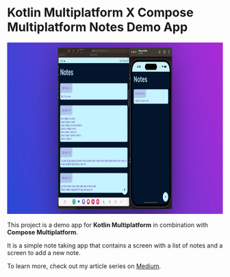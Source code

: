 # Kotlin Multiplatform X Compose Multiplatform Notes Demo App

<p align="center"> 
   <img height="400" src="images/comparison_screenshot.png"/> 
</p>

This project is a demo app for **Kotlin Multiplatform** in combination 
with **Compose Multiplatform**. 

It is a simple note taking app that contains a screen with a list of notes and a screen to add a new note.

To learn more, check out my article series on [Medium](https://medium.com/tech-takeaways/create-your-first-fully-cross-platform-mobile-app-with-compose-multiplatform-1-4-introduction-df16bd59d106).